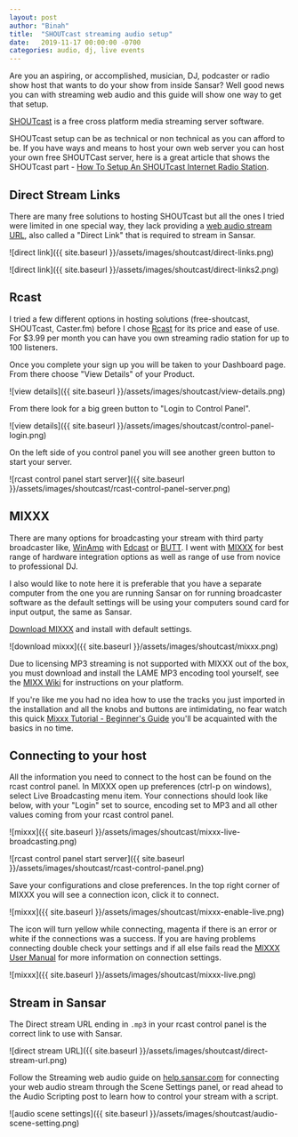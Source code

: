 ```yaml
---
layout: post
author: "Binah"
title:  "SHOUTcast streaming audio setup"
date:   2019-11-17 00:00:00 -0700
categories: audio, dj, live events
---
```


Are you an aspiring, or accomplished, musician, DJ, podcaster or radio show host that wants to do your show from inside Sansar? Well good news you can with streaming web audio and this guide will show one way to get that setup.

[SHOUTcast](https://www.shoutcast.com/) is a free cross platform media streaming server software. 

SHOUTcast setup can be as technical or non technical as you can afford to be. If you have ways and means to host your own web server you can host your own free SHOUTCast server, here is a great article that shows the SHOUTcast part - [How To Setup An SHOUTcast Internet Radio Station](https://www.rcast.net/knowledgebase/2/How-To-Setup-An-SHOUTcast-Internet-Radio-Station.html). 

## Direct Stream Links

There are many free solutions to hosting SHOUTcast but all the ones I tried were limited in one special way, they lack providing a [web audio stream URL](https://help.sansar.com/hc/en-us/articles/115004444303-Streaming-web-audio#Getting-web-audio-stream-URLs-from-websites), also called a "Direct Link" that is required to stream in Sansar.

![direct link]({{ site.baseurl }}/assets/images/shoutcast/direct-links.png)

![direct link]({{ site.baseurl }}/assets/images/shoutcast/direct-links2.png)

## Rcast

I tried a few different options in hosting solutions (free-shoutcast, SHOUTcast, Caster.fm) before I chose [Rcast](https://www.rcast.net/) for its price and ease of use. For $3.99 per month you can have you own streaming radio station for up to 100 listeners.

<!-- ![live basic]({{ site.baseurl }}/assets/images/shoutcast/live-basic.png) -->

Once you complete your sign up you will be taken to your Dashboard page. From there choose "View Details" of your Product.

![view details]({{ site.baseurl }}/assets/images/shoutcast/view-details.png)

From there look for a big green button to "Login to Control Panel".

![view details]({{ site.baseurl }}/assets/images/shoutcast/control-panel-login.png)

On the left side of you control panel you will see another green button to start your server.

![rcast control panel start server]({{ site.baseurl }}/assets/images/shoutcast/rcast-control-panel-server.png)

## MIXXX

There are many options for broadcasting your stream with third party broadcaster like, [WinAmp](http://www.winamp.com/) with [Edcast](http://www.shouthost.com/how-to-connect-winamp-edcast-plugin-to-icecast) or [BUTT](https://help.radio.co/en/articles/899769-broadcast-using-this-tool-butt). I went with [MIXXX](https://www.mixxx.org/) for best range of hardware integration options as well as range of use from novice to professional DJ.

I also would like to note here it is preferable that you have a separate computer from the one you are running Sansar on for running broadcaster software as the default settings will be using your computers sound card for input output, the same as Sansar.

[Download MIXXX](https://www.mixxx.org/download/) and install with default settings.

![download mixxx]({{ site.baseurl }}/assets/images/shoutcast/mixxx.png)

Due to licensing MP3 streaming is not supported with MIXXX out of the box, you must download and install the LAME MP3 encoding tool yourself, see the [MIXX Wiki](https://www.mixxx.org/wiki/doku.php/internet_broadcasting#mp3_streaming) for instructions on your platform.

If you're like me you had no idea how to use the tracks you just imported in the installation and all the knobs and buttons are intimidating, no fear watch this quick [Mixxx Tutorial - Beginner's Guide](https://www.youtube.com/watch?v=dm0gFj--2iA) you'll be acquainted with the basics in no time. 

## Connecting to your host

All the information you need to connect to the host can be found on the rcast control panel. In MIXXX open up preferences (ctrl-p on windows), select Live Broadcasting menu item. Your connections should look like below, with your "Login" set to source, encoding set to MP3 and all other values coming from your rcast control panel.

![mixxx]({{ site.baseurl }}/assets/images/shoutcast/mixxx-live-broadcasting.png)

![rcast control panel start server]({{ site.baseurl }}/assets/images/shoutcast/rcast-control-panel.png)

Save your configurations and close preferences. In the top right corner of MIXXX you will see a connection icon, click it to connect.

![mixxx]({{ site.baseurl }}/assets/images/shoutcast/mixxx-enable-live.png)

The icon will turn yellow while connecting, magenta if there is an error or white if the connections was a success. If you are having problems connecting double check your settings and if all else fails read the [MIXXX User Manual](https://www.mixxx.org/manual/1.10/chapters/livebroadcasting.html#mp3-streaming) for more information on connection settings.

![mixxx]({{ site.baseurl }}/assets/images/shoutcast/mixxx-live.png)

## Stream in Sansar

 The Direct stream URL ending in `.mp3` in your rcast control panel is the correct link to use with Sansar.

![direct stream URL]({{ site.baseurl }}/assets/images/shoutcast/direct-stream-url.png)

Follow the Streaming web audio guide on [help.sansar.com](https://help.sansar.com/hc/en-us/articles/115004444303-Streaming-web-audio) for connecting your web audio stream through the Scene Settings panel, or read ahead to the Audio Scripting post to learn how to control your stream with a script.

![audio scene settings]({{ site.baseurl }}/assets/images/shoutcast/audio-scene-setting.png)



